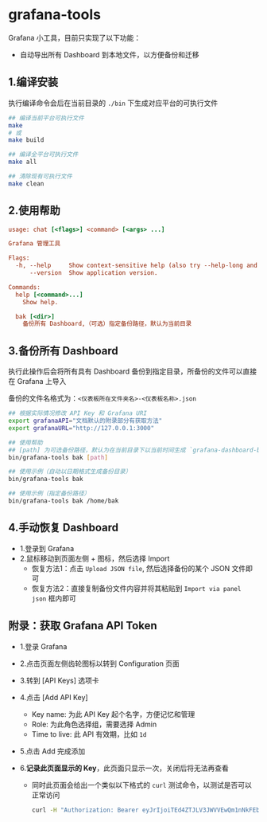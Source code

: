 # grafana-tools

Grafana 小工具，目前只实现了以下功能：

- 自动导出所有 Dashboard 到本地文件，以方便备份和迁移



## 1.编译安装

执行编译命令会后在当前目录的 `./bin` 下生成对应平台的可执行文件

```sh
## 编译当前平台可执行文件
make
# 或
make build

## 编译全平台可执行文件
make all

## 清除现有可执行文件
make clean
```



## 2.使用帮助

```ini
usage: chat [<flags>] <command> [<args> ...]

Grafana 管理工具

Flags:
  -h, --help     Show context-sensitive help (also try --help-long and --help-man).
      --version  Show application version.

Commands:
  help [<command>...]
    Show help.

  bak [<dir>]
    备份所有 Dashboard,（可选）指定备份路径，默认为当前目录
```



## 3.备份所有 Dashboard

执行此操作后会将所有具有 Dashboard 备份到指定目录，所备份的文件可以直接在 Grafana 上导入

备份的文件名格式为：`<仪表板所在文件夹名>-<仪表板名称>.json`

```sh
## 根据实际情况修改 API Key 和 Grafana URI
export grafanaAPI="文档默认的附录部分有获取方法"
export grafanaURL="http://127.0.0.1:3000"

## 使用帮助
## [path] 为可选备份路径，默认为在当前目录下以当前时间生成 `grafana-dashboard-bak-20220907-150130` 格式的目录
bin/grafana-tools bak [path]

## 使用示例（自动以日期格式生成备份目录）
bin/grafana-tools bak

## 使用示例（指定备份路径）
bin/grafana-tools bak /home/bak
```



## 4.手动恢复 Dashboard

- 1.登录到 Grafana
- 2.鼠标移动到页面左侧 + 图标，然后选择 Import
  - 恢复方法1：点击 `Upload JSON file`, 然后选择备份的某个 JSON 文件即可
  - 恢复方法2：直接复制备份文件内容并将其粘贴到 `Import via panel json` 框内即可




## 附录：获取 Grafana API Token

- 1.登录 Grafana
- 2.点击页面左侧齿轮图标以转到 Configuration 页面
- 3.转到 [API Keys] 选项卡
- 4.点击 [Add API Key]
	
	- Key name: 为此 API Key 起个名字，方便记忆和管理
	- Role: 为此角色选择组，需要选择 Admin
	- Time to live: 此 API 有效期，比如 `1d`
- 5.点击 Add 完成添加
- 6.**记录此页面显示的 Key**，此页面只显示一次，关闭后将无法再查看

  - 同时此页面会给出一个类似以下格式的 `curl` 测试命令，以测试是否可以正常访问

    ```sh
    curl -H "Authorization: Bearer eyJrIjoiTEd4ZTJLV3JWVVEwQm1nNkFEbnRiSnNnbjRtV1hxT2siLxxxxx" http://10.100.0.23:3000/api/dashboards/home
    ```
